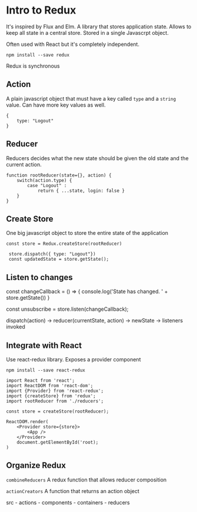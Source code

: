 # Intro to Redux

It's inspired by Flux and Elm. A library that stores application state. Allows to keep all state in a central store. Stored in a single Javascrpt object.

Often used with React but it's completely independent.

`npm install --save redux`

Redux is synchronous

## Action

A plain javascript object that must have a key called `type` and a `string` value. Can have more key values as well.

```
{
    type: "Logout"
}
```

## Reducer

Reducers decides what the new state should be given the old state and the current action.

```
function rootReducer(state={}, action) {
    switch(action.type) {
        case "Logout" : 
            return { ...state, login: false }
    }
}
```

## Create Store

One big javascript object to store the entire state of the application

`const store = Redux.createStore(rootReducer)`

```
 store.dispatch({ type: "Logout"})
 const updatedState = store.getState();
```

## Listen to changes

const changeCallback = () => {
    console.log('State has changed. ' + store.getState())
}

const unsubscribe = store.listen(changeCallback);


dispatch(action) -> reducer(currentState, action) -> newState -> listeners invoked


## Integrate with React

Use react-redux library. Exposes a provider component

`npm install --save react-redux`

```
import React from 'react';
import ReactDOM from 'react-dom';
import {Provider} from 'react-redux';
import {createStore} from 'redux';
import rootReducer from './reducers';

const store = createStore(rootReducer);

ReactDOM.render(
    <Provider store={store}>
        <App />
    </Provider>
    document.getElementById('root);
)
```

## Organize Redux

`combineReducers` A redux function that allows reducer composition

`actionCreators` A function that returns an action object

src
    - actions
    - components
    - containers
    - reducers